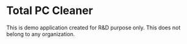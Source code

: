 Total PC Cleaner
==============

This is demo application created for R&D purpose only. This does not belong to any organization.


